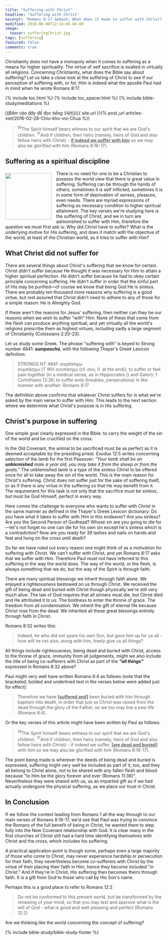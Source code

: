 ```yaml
---
title: "Suffering with Christ"
headline: "Suffering with Christ"
excerpt: "Romans 8:17 &mdash; What does it mean to suffer with Christ? STRONGS's definition: Suffering&mdash;συμπάσχω = to endure with Christ in exactly the same manner. Do you meet all the requirements?"
modified: 2016-08-08T12:14:45-04:00
image: 
  teaser: sufferingChrist.jpg
tags: [suffering]
featured: false
comments: true
---
```


<!--more-->

<!-- ##################### PLACEHOLDER ################### -->

Christianity does not have a monopoly when it comes to suffering as a means for higher spirituality. The virtue of self sacrifice is exalted in virtually all religions. Concerning Christianity, what does the Bible say about suffering? Let us take a close look at the suffering of Christ to see if our perception of suffering with, or for, Him is indeed what the apostle Paul had in mind when he wrote Romans 8:17.

{% include toc.html %}
{% include toc_spacer.html %}
{% include bible-study/meditations %}

[(<em>Bấm vào đây để đọc tiếng Việt</em>)]({{ site.url }}{% post_url articles-viet/2016-02-28-Chiu-kho-voi-Chua %})

> <sup>16</sup>The Spirit himself bears witness to our spirit that we are God's children.  <sup>17</sup>And if children, then heirs (namely, heirs of God and also fellow heirs with Christ) - <u><strong>if indeed we suffer with him</strong></u> so we may also be glorified with him (Romans 8:16-17).

## Suffering as a spiritual discipline

<div>
<p>
<img alt src="{{ site.url }}/assets/images/sufferingChrist.jpg" style="border: 0px none; margin: 7px 15px 0px 0px; max-width: 100%; height: 148px; padding: 0px; float: left;">
There is no need for one to be a Christian to possess the world view that there is great value in suffering. Suffering can be through the hands of others, sometimes it is self inflicted, sometimes it is in some form of deprivation of senses, pleasure, even needs. There are myriad expressions of suffering as necessary condition to higher spiritual attainment. The key verses we're studying here is the suffering of Christ, and we in turn are admonished to suffer with Him, therefore the question we must first ask is: Why did Christ have to suffer? What is the underlying motive for His suffering, and does it match with the objective of the world, at least of the Christian world, as it tries to suffer with Him?
</p>
</div>

## What Christ did not suffer for

There are several things about Christ's suffering that we know for certain. Christ didn't suffer because He thought it was necessary for Him to attain a higher spiritual perfection. He didn't suffer because he had to obey certain principle concerning suffering. He didn't suffer in order that the sinful part of His may be purified&mdash;of course we know that being God He is sinless. There are probably ten thousand more reasons why suffering is a good virtue, but rest assured that Christ didn't need to adhere to any of those for a simple reason: He is Almighty God.

If these aren't the reasons for Jesus' suffering, then neither can they be our reasons when we wish to suffer "with" Him. None of these that come from the flesh can produce anything spiritual, and yet virtually all the world's religions prescribe them as highest virtues, including sadly a large segment of Christianity (Colossians 2:20-23).

Let us study some Greek. The phrase "suffering with" is keyed to Strong number 4841: <strong><em>sumpaschó</em></strong>, with the following Thayer's Greek Lexicon definition: 

> STRONGS NT 4841: συμπάσχω<br />
συμπάσχω (T WH συνπάσχω (cf. σύν, II. at the end)); to suffer or feel pain together (in a medical sense, as in Hippocrates () and Galen): 1 Corinthians 12:26; to suffer evils (troubles, persecutions) in like manner with another: Romans 8:17

The definition above confirms that whatever Christ suffers for is what we're asked by the main verse to suffer with Him. This leads to the next section where we determine what Christ's purpose is in His suffering.

## Christ's purpose in suffering

One simple goal clearly expressed in the Bible: to carry the weight of the sin of the world and be crucified on the cross.

In the Old Covenant, the animal to be sacrificed must be as perfect as it is deemed acceptable by the presiding priest. Exodus 12:5 writes concerning selection of the lamb for the first Passover: *"Your lamb shall be an <strong>unblemished</strong> male a year old; you may take it from the sheep or from the goats."* The unblemished lamb is a type of the sinless Christ to be offered once for all to take away the sin of the world. This is the main reason for Christ's suffering. Christ does not suffer just for the sake of suffering itself, or as if there is any virtue in the suffering so that He may benefit from it. The requirement for this task is not only that the sacrifice must be sinless, but must be God Himself, perfect in every way.

Here comes the challenge to everyone who wants to suffer with Christ in the same manner as defined in the Thayer's Greek Lexicon dictionary: Do you have what it takes to suffer with Him in this endeavor? Are you sinless? Are you the Second Person of Godhead? Whose sin are you going to die for&mdash;let's not forget no one can die for his own sin except he's sinless which is a contradiction? Now are you ready for 39 lashes and nails on hands and feet and hung on the cross until death?

So far we have ruled out every reason one might think of as a motivation for suffering with Christ. We can't suffer with Christ, and yet Romans 8:17 asks that we suffer with Him. Therefore Paul must not have referred to this suffering in the way the world does. The way of the world, or the flesh, is always something that we do, but the way of the Spirit is through faith.

There are many spiritual blessings we inherit through faith alone. We enjoyed a righteousness bestowed on us through Christ. We received the gift of being dead and buried with Christ though physically we're still very much alive. The law of God requires that all sinners must die, but Christ died and He attributed it to us. The boldness to enter the throne of grace. The freedom from all condemnation. We inherit the gift of eternal life because Christ rose from the dead. We inherited all these great blessings entirely through faith in Christ.

Romans 8:32 writes this:

> Indeed, he who did not spare his own Son, but gave him up for us all - how will he not also, along with him, freely give us all things?

All things include righteousness, being dead and buried with Christ, access to the throne of grace, immunity from all judgements, might we also include the title of being co-sufferers with Christ as part of the <strong><em>"all things"</em></strong> expressed in Romans 8:32 above?

Paul might very well have written Romans 6:4 as follows (note that the bracketed, bolded and underlined text in the verses below were added just for effect):

> Therefore we have  <strong><u>[suffered and]</u></strong> been buried with him through baptism into death, in order that just as Christ was raised from the dead through the glory of the Father, so we too may live a new life (Romans 6:4).

Or the key verses of this article might have been written by Paul as follows:

> <sup>16</sup>The Spirit himself bears witness to our spirit that we are God's children. <sup>17</sup>And if children, then heirs (namely, heirs of God and also fellow heirs with Christ) - if indeed we suffer, <strong><u>[are dead and buried]</u></strong> with him so we may also be glorified with him (Romans 8:16-17).

The point being made is wherever the deeds of being dead and buried is expressed, suffering might very well be included as part of it, too, and they all belong to Christ alone, not to be shared with any fallen flesh and blood because "to Him be the glory forever and ever (Romans 11:36)". Nevertheless they were shared with us, as an imparted gift as if we had actually undergone the physical suffering, as we place our trust in Christ.

## In Conclusion

If we follow the context leading from Romans 1 all the way through to our main verses of Romans 8:16-17, we'd see that Paul was trying to convince the Romans of the full benefit of being in Christ, he wanted them to step fully into the New Covenant relationship with God. It is clear many in the first churches of Christ still had a hard time identifying themselves with Christ and the cross, which includes his suffering.

A practical application point is though some, perhaps even a large majority of those who come to Christ, may never experience hardship or persecution for their faith, they nevertheless become co-sufferers with Christ by the virtue of their placing their faith in Him, hence they become included "in Christ." And if they're in Christ, His suffering then becomes theirs through faith. It is a gift from God to those who call by His Son's name.

Perhaps this is a good place to refer to Romans 12:2

> Do not be conformed to this present world, but be transformed by the renewing of your mind, so that you may test and approve what is the will of God - what is good and well-pleasing and perfect (Romans 12:2)

Are we thinking like the world concerning the concept of suffering?

{% include bible-study/bible-study-footer %}
